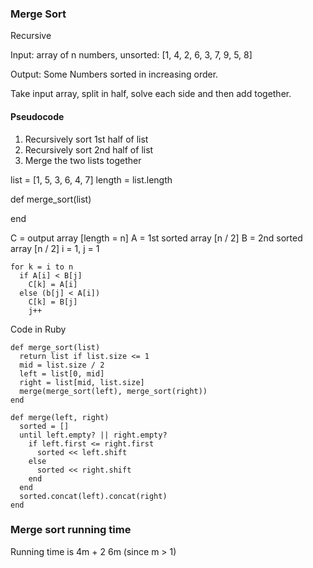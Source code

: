 ### Merge Sort

Recursive

Input: array of n numbers, unsorted:
[1, 4, 2, 6, 3, 7, 9, 5, 8]

Output: Some Numbers sorted in increasing order.

Take input array, split in half, solve each side and then add together.

#### Pseudocode

1. Recursively sort 1st half of list
2. Recursively sort 2nd half of list
3. Merge the two lists together

list = [1, 5, 3, 6, 4, 7]
length = list.length

def merge_sort(list)

end

C = output array [length = n]
A = 1st sorted array [n / 2]
B = 2nd sorted array [n / 2]
i = 1, j = 1
```
for k = i to n
  if A[i] < B[j]
    C[k] = A[i]
  else (b[j] < A[i])
    C[k] = B[j]
    j++
```

Code in Ruby
```
def merge_sort(list)
  return list if list.size <= 1
  mid = list.size / 2
  left = list[0, mid]
  right = list[mid, list.size]
  merge(merge_sort(left), merge_sort(right))
end

def merge(left, right)
  sorted = []
  until left.empty? || right.empty?
    if left.first <= right.first
      sorted << left.shift
    else
      sorted << right.shift
    end
  end
  sorted.concat(left).concat(right)
end
```

### Merge sort running time
Running time is 4m + 2
6m (since m > 1)
